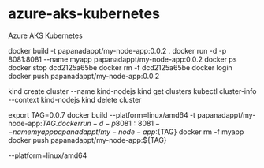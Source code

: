 # azure-aks-kubernetes
Azure AKS Kubernetes


docker build -t papanadappt/my-node-app:0.0.2 .
docker run -d -p 8081:8081 --name myapp papanadappt/my-node-app:0.0.2
docker ps
docker stop dcd2125a65be
docker rm -f dcd2125a65be
docker login
docker push papanadappt/my-node-app:0.0.2

kind create cluster --name kind-nodejs
kind get clusters
kubectl cluster-info --context kind-nodejs
kind delete cluster


export TAG=0.0.7
docker build --platform=linux/amd64 -t papanadappt/my-node-app:${TAG} .
docker run -d -p 8081:8081 --name myapp papanadappt/my-node-app:${TAG}
docker rm -f myapp
docker push papanadappt/my-node-app:${TAG}



--platform=linux/amd64